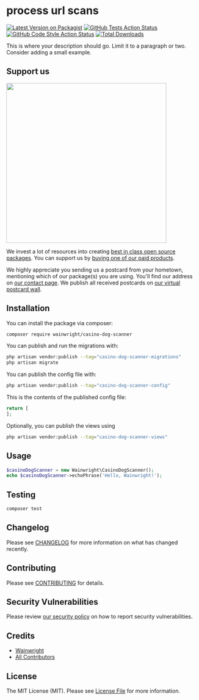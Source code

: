 # process url scans

[![Latest Version on Packagist](https://img.shields.io/packagist/v/wainwright/casino-dog-scanner.svg?style=flat-square)](https://packagist.org/packages/wainwright/casino-dog-scanner)
[![GitHub Tests Action Status](https://img.shields.io/github/workflow/status/wainwright/casino-dog-scanner/run-tests?label=tests)](https://github.com/wainwright/casino-dog-scanner/actions?query=workflow%3Arun-tests+branch%3Amain)
[![GitHub Code Style Action Status](https://img.shields.io/github/workflow/status/wainwright/casino-dog-scanner/Fix%20PHP%20code%20style%20issues?label=code%20style)](https://github.com/wainwright/casino-dog-scanner/actions?query=workflow%3A"Fix+PHP+code+style+issues"+branch%3Amain)
[![Total Downloads](https://img.shields.io/packagist/dt/wainwright/casino-dog-scanner.svg?style=flat-square)](https://packagist.org/packages/wainwright/casino-dog-scanner)

This is where your description should go. Limit it to a paragraph or two. Consider adding a small example.

## Support us

[<img src="https://github-ads.s3.eu-central-1.amazonaws.com/casino-dog-scanner.jpg?t=1" width="419px" />](https://spatie.be/github-ad-click/casino-dog-scanner)

We invest a lot of resources into creating [best in class open source packages](https://spatie.be/open-source). You can support us by [buying one of our paid products](https://spatie.be/open-source/support-us).

We highly appreciate you sending us a postcard from your hometown, mentioning which of our package(s) you are using. You'll find our address on [our contact page](https://spatie.be/about-us). We publish all received postcards on [our virtual postcard wall](https://spatie.be/open-source/postcards).

## Installation

You can install the package via composer:

```bash
composer require wainwright/casino-dog-scanner
```

You can publish and run the migrations with:

```bash
php artisan vendor:publish --tag="casino-dog-scanner-migrations"
php artisan migrate
```

You can publish the config file with:

```bash
php artisan vendor:publish --tag="casino-dog-scanner-config"
```

This is the contents of the published config file:

```php
return [
];
```

Optionally, you can publish the views using

```bash
php artisan vendor:publish --tag="casino-dog-scanner-views"
```

## Usage

```php
$casinoDogScanner = new Wainwright\CasinoDogScanner();
echo $casinoDogScanner->echoPhrase('Hello, Wainwright!');
```

## Testing

```bash
composer test
```

## Changelog

Please see [CHANGELOG](CHANGELOG.md) for more information on what has changed recently.

## Contributing

Please see [CONTRIBUTING](CONTRIBUTING.md) for details.

## Security Vulnerabilities

Please review [our security policy](../../security/policy) on how to report security vulnerabilities.

## Credits

- [Wainwright](https://github.com/Wainwright)
- [All Contributors](../../contributors)

## License

The MIT License (MIT). Please see [License File](LICENSE.md) for more information.
